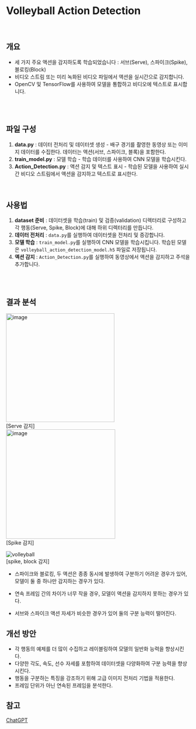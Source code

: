 # Volleyball Action Detection

<br>

## 개요

- 세 가지 주요 액션을 감지하도록 학습되었습니다 : 서브(Serve), 스파이크(Spike), 블로킹(Block)
- 비디오 스트림 또는 미리 녹화된 비디오 파일에서 액션을 실시간으로 감지합니다.
- OpenCV 및 TensorFlow를 사용하여 모델을 통합하고 비디오에 텍스트로 표시합니다.

<br>
<br>

## 파일 구성

1. **data.py** : 데이터 전처리 및 데이터셋 생성 - 배구 경기를 촬영한 동영상 또는 이미지 데이터를 수집한다. 데이터는 액션(서브, 스파이크, 블록)을 포함한다.
2. **train_model.py** : 모델 학습 - 학습 데이터를 사용하여 CNN 모델을 학습시킨다.
4. **Action_Detection.py** : 액션 감지 및 텍스트 표시 - 학습된 모델을 사용하여 실시간 비디오 스트림에서 액션을 감지하고 텍스트로 표시한다.

<br>

## 사용법

1. **dataset 준비** : 데이터셋을 학습(train) 및 검증(validation) 디렉터리로 구성하고 각 행동(Serve, Spike, Block)에 대해 하위 디렉터리를 만듭니다.
2. **데이터 전처리** : `data.py`를 실행하여 데이터셋을 전처리 및 증강합니다.
3. **모델 학습** : `train_model.py`를 실행하여 CNN 모델을 학습시킵니다. 학습된 모델은 `volleyball_action_detection_model.h5` 파일로 저장됩니다.
4. **액션 감지** : `Action_Detection.py`를 실행하여 동영상에서 액션을 감지하고 주석을 추가합니다.

<br>
<br>

## 결과 분석
<img width="297" alt="image" src="https://github.com/JIAYOOON/Volleyball-Action-Detection/assets/113532368/ba2203b1-865b-4ab8-8af4-8d5b31577853"> 
<br>
[Serve 감지]  
<br>
<img width="299" alt="image" src="https://github.com/JIAYOOON/Volleyball-Action-Detection/assets/113532368/829537ef-bcc0-432e-b9b2-35c6ec4036df"> 
<br>
[Spike 감지]
<br>


![volleyball](https://github.com/JIAYOOON/Volleyball-Action-Detection/assets/113532368/41cf86ec-db8c-4e0a-8623-6a3700103822) 
<br>
[spike, block 감지]

* 스파이크와 블로킹, 두 액션은 종종 동시에 발생하여 구분하기 어려운 경우가 있어, 모델이 둘 중 하나만 감지하는 경우가 있다.

* 연속 프레임 간의 차이가 너무 작을 경우, 모델이 액션을 감지하지 못하는 경우가 있다.

* 서브와 스파이크 액션 자세가 비슷한 경우가 있어 둘의 구분 능력이 떨어진다.

## 개선 방안
* 각 행동의 예제를 더 많이 수집하고 레이블링하여 모델의 일반화 능력을 향상시킨다.
* 다양한 각도, 속도, 선수 자세를 포함하여 데이터셋을 다양화하여 구분 능력을 향상시킨다.
* 행동을 구분하는 특징을 강조하기 위해 고급 이미지 전처리 기법을 적용한다.
* 프레임 단위가 아닌 연속된 프레임을 분석한다.

## 참고 

[ChatGPT](https://chat.openai.com/) 

